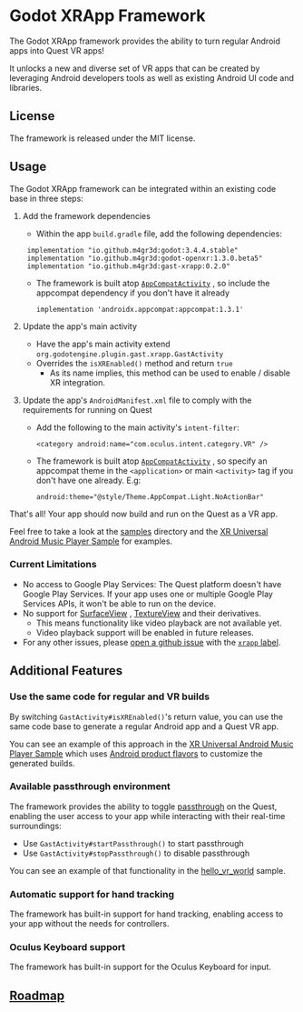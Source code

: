 # Godot XRApp Framework

The Godot XRApp framework provides the ability to turn regular Android apps into Quest VR apps!

It unlocks a new and diverse set of VR apps that can be created by leveraging
Android developers tools as well as existing Android UI code and libraries.

## License

The framework is released under the MIT license.

## Usage

The Godot XRApp framework can be integrated within an existing code base in three steps:

1. Add the framework dependencies
   - Within the app `build.gradle` file, add the following dependencies:
   ```
    implementation "io.github.m4gr3d:godot:3.4.4.stable"
    implementation "io.github.m4gr3d:godot-openxr:1.3.0.beta5"
    implementation "io.github.m4gr3d:gast-xrapp:0.2.0"
   ```
   - The framework is built atop [`AppCompatActivity`](https://developer.android.com/reference/androidx/appcompat/app/AppCompatActivity)
     , so include the appcompat dependency if you don't have it already
     ```
     implementation 'androidx.appcompat:appcompat:1.3.1'
     ```

1. Update the app's main activity
    - Have the app's main activity extend `org.godotengine.plugin.gast.xrapp.GastActivity`
    - Overrides the `isXREnabled()` method and return `true`
        - As its name implies, this method can be used to enable / disable XR integration.

1. Update the app's `AndroidManifest.xml` file to comply with the requirements for running on Quest
    - Add the following to the main activity's `intent-filter`:
      ```
      <category android:name="com.oculus.intent.category.VR" />
      ```
    - The framework is built atop [`AppCompatActivity`](https://developer.android.com/reference/androidx/appcompat/app/AppCompatActivity)
      , so specify an appcompat theme in the `<application>` or main `<activity>` tag if you
      don't have one already. E.g:
      ```
      android:theme="@style/Theme.AppCompat.Light.NoActionBar"
      ```

That's all! Your app should now build and run on the Quest as a VR app.

Feel free to take a look at the [samples](../../../samples/xrapp) directory and the [XR
Universal Android Music Player Sample](https://github.com/m4gr3d/xruamp) for examples.

### Current Limitations

- No access to Google Play Services: The Quest platform doesn't have Google Play Services. If
  your app uses one or multiple Google Play Services APIs, it won't be able to run on the
  device.
- No support for [SurfaceView](https://developer.android.com/reference/android/view/SurfaceView)
  , [TextureView](https://developer.android.com/reference/android/view/TextureView) and their
  derivatives.
    - This means functionality like video playback are not available yet.
    - Video playback support will be enabled in future releases.
- For any other issues, please [open a github issue](https://github.com/m4gr3d/GAST/issues) with
  the [`xrapp` label](https://github.com/m4gr3d/GAST/labels/xrapp).

## Additional Features

### Use the same code for regular and VR builds

By switching `GastActivity#isXREnabled()`'s return value, you can use the same code base to
generate a regular Android app and a Quest VR app.

You can see an example of this approach in the [XR Universal Android Music Player Sample](https://github.com/m4gr3d/xruamp)
which uses [Android product
flavors](https://developer.android.com/studio/build/build-variants#product-flavors) to customize
the generated builds.

### Available passthrough environment

The framework provides the ability to toggle
[passthrough](https://support.oculus.com/articles/in-vr-experiences/oculus-features/what-is-passthrough/)
on the Quest, enabling the user access to your app while interacting with their real-time
surroundings:

- Use `GastActivity#startPassthrough()` to start passthrough
- Use `GastActivity#stopPassthrough()` to disable passthrough

You can see an example of that functionality in the [hello_vr_world](../../../samples/xrapp/hello_vr_world)
sample.

### Automatic support for hand tracking

The framework has built-in support for hand tracking, enabling access to your app without the
needs for controllers.

### Oculus Keyboard support

The framework has built-in support for the Oculus Keyboard for input.

## [Roadmap](ROADMAP.md)


